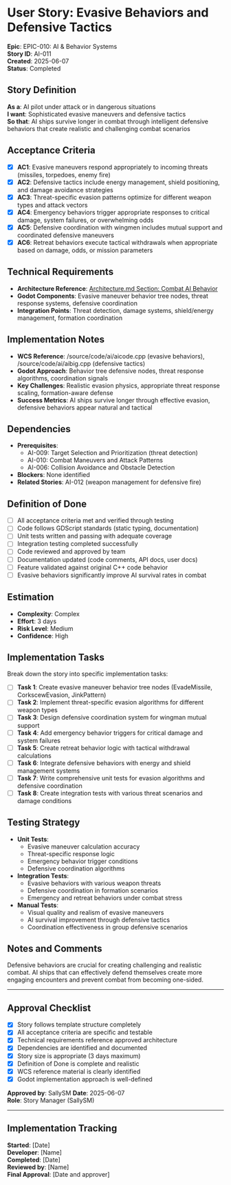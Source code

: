 # User Story: Evasive Behaviors and Defensive Tactics

**Epic**: EPIC-010: AI & Behavior Systems  
**Story ID**: AI-011  
**Created**: 2025-06-07  
**Status**: Completed

## Story Definition
**As a**: AI pilot under attack or in dangerous situations  
**I want**: Sophisticated evasive maneuvers and defensive tactics  
**So that**: AI ships survive longer in combat through intelligent defensive behaviors that create realistic and challenging combat scenarios

## Acceptance Criteria
- [x] **AC1**: Evasive maneuvers respond appropriately to incoming threats (missiles, torpedoes, enemy fire)
- [x] **AC2**: Defensive tactics include energy management, shield positioning, and damage avoidance strategies
- [x] **AC3**: Threat-specific evasion patterns optimize for different weapon types and attack vectors
- [x] **AC4**: Emergency behaviors trigger appropriate responses to critical damage, system failures, or overwhelming odds
- [x] **AC5**: Defensive coordination with wingmen includes mutual support and coordinated defensive maneuvers
- [x] **AC6**: Retreat behaviors execute tactical withdrawals when appropriate based on damage, odds, or mission parameters

## Technical Requirements
- **Architecture Reference**: [Architecture.md Section: Combat AI Behavior](../docs/EPIC-010-ai-behavior-systems/architecture.md#combat-ai-behavior)
- **Godot Components**: Evasive maneuver behavior tree nodes, threat response systems, defensive coordination
- **Integration Points**: Threat detection, damage systems, shield/energy management, formation coordination

## Implementation Notes
- **WCS Reference**: /source/code/ai/aicode.cpp (evasive behaviors), /source/code/ai/aibig.cpp (defensive tactics)
- **Godot Approach**: Behavior tree defensive nodes, threat response algorithms, coordination signals
- **Key Challenges**: Realistic evasion physics, appropriate threat response scaling, formation-aware defense
- **Success Metrics**: AI ships survive longer through effective evasion, defensive behaviors appear natural and tactical

## Dependencies
- **Prerequisites**: 
  - AI-009: Target Selection and Prioritization (threat detection)
  - AI-010: Combat Maneuvers and Attack Patterns
  - AI-006: Collision Avoidance and Obstacle Detection
- **Blockers**: None identified
- **Related Stories**: AI-012 (weapon management for defensive fire)

## Definition of Done
- [ ] All acceptance criteria met and verified through testing
- [ ] Code follows GDScript standards (static typing, documentation)
- [ ] Unit tests written and passing with adequate coverage
- [ ] Integration testing completed successfully
- [ ] Code reviewed and approved by team
- [ ] Documentation updated (code comments, API docs, user docs)
- [ ] Feature validated against original C++ code behavior
- [ ] Evasive behaviors significantly improve AI survival rates in combat

## Estimation
- **Complexity**: Complex
- **Effort**: 3 days
- **Risk Level**: Medium
- **Confidence**: High

## Implementation Tasks
Break down the story into specific implementation tasks:
- [ ] **Task 1**: Create evasive maneuver behavior tree nodes (EvadeMissile, CorkscewEvasion, JinkPattern)
- [ ] **Task 2**: Implement threat-specific evasion algorithms for different weapon types
- [ ] **Task 3**: Design defensive coordination system for wingman mutual support
- [ ] **Task 4**: Add emergency behavior triggers for critical damage and system failures
- [ ] **Task 5**: Create retreat behavior logic with tactical withdrawal calculations
- [ ] **Task 6**: Integrate defensive behaviors with energy and shield management systems
- [ ] **Task 7**: Write comprehensive unit tests for evasion algorithms and defensive coordination
- [ ] **Task 8**: Create integration tests with various threat scenarios and damage conditions

## Testing Strategy
- **Unit Tests**: 
  - Evasive maneuver calculation accuracy
  - Threat-specific response logic
  - Emergency behavior trigger conditions
  - Defensive coordination algorithms
- **Integration Tests**: 
  - Evasive behaviors with various weapon threats
  - Defensive coordination in formation scenarios
  - Emergency and retreat behaviors under combat stress
- **Manual Tests**: 
  - Visual quality and realism of evasive maneuvers
  - AI survival improvement through defensive tactics
  - Coordination effectiveness in group defensive scenarios

## Notes and Comments
Defensive behaviors are crucial for creating challenging and realistic combat. AI ships that can effectively defend themselves create more engaging encounters and prevent combat from becoming one-sided.

---

## Approval Checklist
- [x] Story follows template structure completely
- [x] All acceptance criteria are specific and testable
- [x] Technical requirements reference approved architecture
- [x] Dependencies are identified and documented
- [x] Story size is appropriate (3 days maximum)
- [x] Definition of Done is complete and realistic
- [x] WCS reference material is clearly identified
- [x] Godot implementation approach is well-defined

**Approved by**: SallySM **Date**: 2025-06-07  
**Role**: Story Manager (SallySM)

---

## Implementation Tracking
**Started**: [Date]  
**Developer**: [Name]  
**Completed**: [Date]  
**Reviewed by**: [Name]  
**Final Approval**: [Date and approver]